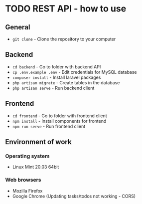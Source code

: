 # TODO REST API - how to use

## General
- `git clone` - Clone the repository to your computer

## Backend
- `cd backend` - Go to folder with backend API
- `cp .env.example .env` - Edit credentials for MySQL database
- `composer install` - Install laravel packages
- `php artisan migrate` - Create tables in the database
- `php artisan serve` - Run backend client

## Frontend
- `cd frontend` - Go to folder with frontend client
- `npm install` - Install components for frontend
- `npm run serve` - Run frontend client

## Environment of work

### Operating system
- Linux Mint 20.03 64bit

### Web browsers
- Mozilla Firefox
- Google Chrome (Updating tasks/todos not working - CORS)